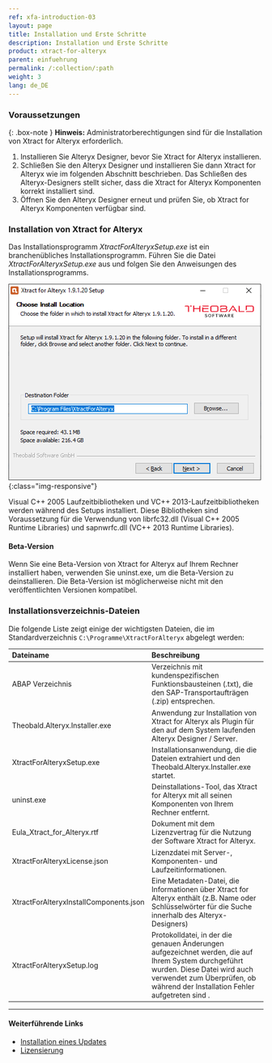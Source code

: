 ```yaml
---
ref: xfa-introduction-03
layout: page
title: Installation und Erste Schritte
description: Installation und Erste Schritte
product: xtract-for-alteryx
parent: einfuehrung
permalink: /:collection/:path
weight: 3
lang: de_DE
---
```


### Voraussetzungen

{: .box-note }
**Hinweis:** Administratorberechtigungen sind für die Installation von Xtract for Alteryx erforderlich.

1. Installieren Sie Alteryx Designer, bevor Sie Xtract for Alteryx installieren.
2. Schließen Sie den Alteryx Designer und installieren Sie dann Xtract for Alteryx wie im folgenden Abschnitt beschrieben.
Das Schließen des Alteryx-Designers stellt sicher, dass die Xtract for Alteryx Komponenten korrekt installiert sind.
3. Öffnen Sie den Alteryx Designer erneut und prüfen Sie, ob Xtract for Alteryx Komponenten verfügbar sind.

### Installation von Xtract for Alteryx

Das Installationsprogramm *XtractForAlteryxSetup.exe* ist ein branchenübliches Installationsprogramm. Führen Sie die Datei *XtractForAlteryxSetup.exe* aus und folgen Sie den Anweisungen des Installationsprogramms.<br>

![Xtract for Alteryx Installation](/img/content/xfa/xfa_install.png){:class="img-responsive"}<br>


Visual C++ 2005 Laufzeitbibliotheken und VC++ 2013-Laufzeitbibliotheken werden während des Setups installiert. 
Diese Bibliotheken sind Voraussetzung für die Verwendung von librfc32.dll (Visual C++ 2005 Runtime Libraries) und sapnwrfc.dll (VC++ 2013 Runtime Libraries).

#### Beta-Version

Wenn Sie eine Beta-Version von Xtract for Alteryx auf Ihrem Rechner installiert haben, verwenden Sie uninst.exe, um die Beta-Version zu deinstallieren.
Die Beta-Version ist möglicherweise nicht mit den veröffentlichten Versionen kompatibel. 

### Installationsverzeichnis-Dateien
Die folgende Liste zeigt einige der wichtigsten Dateien, die im Standardverzeichnis `C:\Programme\XtractForAlteryx` abgelegt werden: <br>

|Dateiname | Beschreibung |
|:----|:---|
| ABAP Verzeichnis | Verzeichnis mit kundenspezifischen Funktionsbausteinen (.txt), die den SAP-Transportaufträgen (.zip) entsprechen.|
| Theobald.Alteryx.Installer.exe | Anwendung zur Installation von Xtract for Alteryx als Plugin für den auf dem System laufenden Alteryx Designer / Server. |
| XtractForAlteryxSetup.exe | Installationsanwendung, die die Dateien extrahiert und den Theobald.Alteryx.Installer.exe startet. |
| uninst.exe |Deinstallations-Tool, das Xtract for Alteryx mit all seinen Komponenten von Ihrem Rechner entfernt.|
| Eula_Xtract_for_Alteryx.rtf |Dokument mit dem Lizenzvertrag für die Nutzung der Software Xtract for Alteryx.  |
|XtractForAlteryxLicense.json| Lizenzdatei mit Server-, Komponenten- und Laufzeitinformationen.|
|XtractForAlteryxInstallComponents.json|  Eine Metadaten-Datei, die Informationen über Xtract for Alteryx enthält (z.B. Name oder Schlüsselwörter für die Suche innerhalb des Alteryx-Designers)|
|XtractForAlteryxSetup.log| Protokolldatei, in der die genauen Änderungen aufgezeichnet werden, die auf Ihrem System durchgeführt wurden. Diese Datei wird auch verwendet zum Überprüfen, ob während der Installation Fehler aufgetreten sind .|



****
#### Weiterführende Links
- [Installation eines Updates](./update)
- [Lizensierung](./lizensierung)
